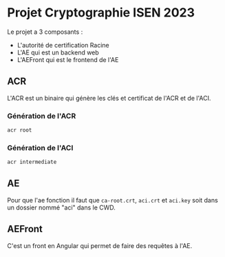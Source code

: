 # Projet Cryptographie ISEN 2023

Le projet a 3 composants :
- L'autorité de certification Racine
- L'AE qui est un backend web
- L'AEFront qui est le frontend de l'AE

## ACR
L'ACR est un binaire qui génère les clés et certificat de l'ACR et de l'ACI.

### Génération de l'ACR
```bash
acr root
```

### Génération de l'ACI
```bash
acr intermediate
```
## AE
Pour que l'ae fonction il faut que `ca-root.crt`, `aci.crt` et `aci.key` soit dans un dossier nommé "aci" dans le CWD.

## AEFront
C'est un front en Angular qui permet de faire des requêtes à l'AE.